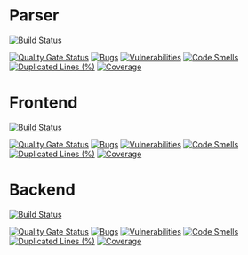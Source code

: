 # Parser

[![Build Status](https://dev.azure.com/bodnarkevin/Caffly/_apis/build/status/Parser?branchName=master)](https://dev.azure.com/bodnarkevin/Caffly/_build/latest?definitionId=24&branchName=master)

[![Quality Gate Status](https://sonarcloud.io/api/project_badges/measure?project=caffly-parser&metric=alert_status)](https://sonarcloud.io/dashboard?id=caffly-parser)
[![Bugs](https://sonarcloud.io/api/project_badges/measure?project=caffly-parser&metric=bugs)](https://sonarcloud.io/dashboard?id=caffly-parser)
[![Vulnerabilities](https://sonarcloud.io/api/project_badges/measure?project=caffly-parser&metric=vulnerabilities)](https://sonarcloud.io/dashboard?id=caffly-parser)
[![Code Smells](https://sonarcloud.io/api/project_badges/measure?project=caffly-parser&metric=code_smells)](https://sonarcloud.io/dashboard?id=caffly-parser)
[![Duplicated Lines (%)](https://sonarcloud.io/api/project_badges/measure?project=caffly-parser&metric=duplicated_lines_density)](https://sonarcloud.io/dashboard?id=caffly-parser)
[![Coverage](https://sonarcloud.io/api/project_badges/measure?project=caffly-parser&metric=coverage)](https://sonarcloud.io/dashboard?id=caffly-parser)

# Frontend

[![Build Status](https://dev.azure.com/bodnarkevin/Caffly/_apis/build/status/Frontend?branchName=master)](https://dev.azure.com/bodnarkevin/Caffly/_build/latest?definitionId=26&branchName=master)

[![Quality Gate Status](https://sonarcloud.io/api/project_badges/measure?project=caffly-frontend&metric=alert_status)](https://sonarcloud.io/dashboard?id=caffly-frontend)
[![Bugs](https://sonarcloud.io/api/project_badges/measure?project=caffly-frontend&metric=bugs)](https://sonarcloud.io/dashboard?id=caffly-frontend)
[![Vulnerabilities](https://sonarcloud.io/api/project_badges/measure?project=caffly-frontend&metric=vulnerabilities)](https://sonarcloud.io/dashboard?id=caffly-frontend)
[![Code Smells](https://sonarcloud.io/api/project_badges/measure?project=caffly-frontend&metric=code_smells)](https://sonarcloud.io/dashboard?id=caffly-frontend)
[![Duplicated Lines (%)](https://sonarcloud.io/api/project_badges/measure?project=caffly-frontend&metric=duplicated_lines_density)](https://sonarcloud.io/dashboard?id=caffly-frontend)
[![Coverage](https://sonarcloud.io/api/project_badges/measure?project=caffly-frontend&metric=coverage)](https://sonarcloud.io/dashboard?id=caffly-frontend)

# Backend

[![Build Status](https://dev.azure.com/bodnarkevin/Caffly/_apis/build/status/Backend?branchName=master)](https://dev.azure.com/bodnarkevin/Caffly/_build/latest?definitionId=25&branchName=master)

[![Quality Gate Status](https://sonarcloud.io/api/project_badges/measure?project=caffly-backend&metric=alert_status)](https://sonarcloud.io/dashboard?id=caffly-backend)
[![Bugs](https://sonarcloud.io/api/project_badges/measure?project=caffly-backend&metric=bugs)](https://sonarcloud.io/dashboard?id=caffly-backend)
[![Vulnerabilities](https://sonarcloud.io/api/project_badges/measure?project=caffly-backend&metric=vulnerabilities)](https://sonarcloud.io/dashboard?id=caffly-backend)
[![Code Smells](https://sonarcloud.io/api/project_badges/measure?project=caffly-backend&metric=code_smells)](https://sonarcloud.io/dashboard?id=caffly-backend)
[![Duplicated Lines (%)](https://sonarcloud.io/api/project_badges/measure?project=caffly-backend&metric=duplicated_lines_density)](https://sonarcloud.io/dashboard?id=caffly-backend)
[![Coverage](https://sonarcloud.io/api/project_badges/measure?project=caffly-backend&metric=coverage)](https://sonarcloud.io/dashboard?id=caffly-backend)
